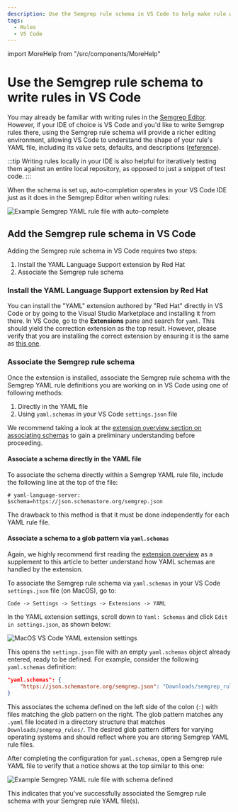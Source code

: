 ```yaml
---
description: Use the Semgrep rule schema in VS Code to help make rule writing easier.
tags:
  - Rules
  - VS Code
---
```


import MoreHelp from "/src/components/MoreHelp"

# Use the Semgrep rule schema to write rules in VS Code

You may already be familiar with writing rules in the [Semgrep Editor](/semgrep-code/editor). However, if your IDE of choice is VS Code and you'd like to write Semgrep rules there, using the Semgrep rule schema will provide a richer editing environment, allowing VS Code to understand the shape of your rule's YAML file, including its value sets, defaults, and descriptions ([reference](https://marketplace.visualstudio.com/items?itemName=redhat.vscode-yaml#associating-schemas)).

:::tip
Writing rules locally in your IDE is also helpful for iteratively testing them against an entire local repository, as opposed to just a snippet of test code.
:::

When the schema is set up, auto-completion operates in your VS Code IDE just as it does in the Semgrep Editor when writing rules:

![Example Semgrep YAML rule file with auto-complete](/img/kb/vscode-schema-autocomplete-example.png)

## Add the Semgrep rule schema in VS Code

Adding the Semgrep rule schema in VS Code requires two steps:

1. Install the YAML Language Support extension by Red Hat
2. Associate the Semgrep rule schema

### Install the YAML Language Support extension by Red Hat

You can install the  "YAML" extension authored by "Red Hat" directly in VS Code or by going to the Visual Studio Marketplace and installing it from there. In VS Code, go to the **Extensions** pane and search for `yaml`. This should yield the correction extension as the top result. However, please verify that you are installing the correct extension by ensuring it is the same as [this one](https://marketplace.visualstudio.com/items?itemName=redhat.vscode-yaml).

### Associate the Semgrep rule schema

Once the extension is installed, associate the Semgrep rule schema with the Semgrep YAML rule definitions you are working on in VS Code using one of following methods:

1. Directly in the YAML file
2. Using `yaml.schemas` in your VS Code `settings.json` file

We recommend taking a look at the [extension overview section on associating schemas](https://marketplace.visualstudio.com/items?itemName=redhat.vscode-yaml#associating-schemas) to gain a preliminary understanding before proceeding.

#### Associate a schema directly in the YAML file

To associate the schema directly within a Semgrep YAML rule file, include the following line at the top of the file:

    # yaml-language-server: $schema=https://json.schemastore.org/semgrep.json

The drawback to this method is that it must be done independently for each YAML rule file.

#### Associate a schema to a glob pattern via `yaml.schemas`

Again, we highly recommend first reading the [extension overview](https://marketplace.visualstudio.com/items?itemName=redhat.vscode-yaml#associating-a-schema-to-a-glob-pattern-via-yaml.schemas) as a supplement to this article to better understand how YAML schemas are handled by the extension.

To associate the Semgrep rule schema via `yaml.schemas` in your VS Code `settings.json` file (on MacOS), go to:

    Code -> Settings -> Settings -> Extensions -> YAML

In the YAML extension settings, scroll down to `Yaml: Schemas` and click `Edit in settings.json`, as shown below:

![MacOS VS Code YAML extension settings](/img/kb/vscode-yaml-schemas.png)

This opens the `settings.json` file with an empty `yaml.schemas` object already entered, ready to be defined. For example, consider the following `yaml.schemas` definition:

```json
"yaml.schemas": {
    "https://json.schemastore.org/semgrep.json": "Downloads/semgrep_rules/*.yaml"
}
```

This associates the schema defined on the left side of the colon (`:`) with files matching the glob pattern on the right. The glob pattern matches any `.yaml` file located in a directory structure that matches `Downloads/semgrep_rules/`. The desired glob pattern differs for varying operating systems and should reflect where you are storing Semgrep YAML rule files.

After completing the configuration for `yaml.schemas`, open a Semgrep rule YAML file to verify that a notice shows at the top similar to this one:

![Example Semgrep YAML rule file with schema defined](/img/kb/vscode-yaml-schema-example-file.png)

This indicates that you've successfully associated the Semgrep rule schema with your Semgrep rule YAML file(s).

<MoreHelp />
